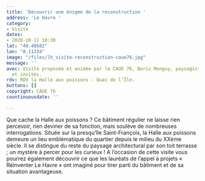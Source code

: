```yaml
---
title: 'Découvrir une énigme de la reconstruction '
address: 'Le Havre '
category:
- Visite
dates:
- 2020-10-11 10:30
lat: "49.48682"
lon: "0.11334"
image: "/files/lh_visite-reconstruction-caue76.jpg"
message: ''
avec: Visite proposée et animée par le CAUE 76, Boris Menguy, paysagiste-urbaniste
  et invités.
rdv: RDV la Halle aux poissons - Quai de l’Île.
buttons: []
copyright: CAUE 76
countinuousdate: ''

---
```

Que cache la Halle aux poissons ? Ce bâtiment régulier ne laisse rien percevoir, rien deviner de sa fonction, mais soulève de nombreuses interrogations. Située sur la presqu’île Saint-François, la Halle aux poissons demeure un lieu emblématique du quartier depuis le milieu du XXème siècle. Il se distingue du reste du paysage architectural par son toit terrasse ; un mystère à percer pour les curieux ! A l’occasion de cette visite vous pourrez également découvrir ce que les lauréats de l’appel à projets « Réinventer Le Havre » ont imaginé pour tirer parti du bâtiment et de sa situation avantageuse.